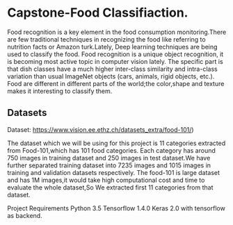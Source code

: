 # Capstone-Food Classifiaction.
Food recognition is a key element in the food consumption monitoring.There are few traditional techniques in recognizing the food like referring to nutrition facts or Amazon turk.Lately, Deep learning techniques are being used to classify the food. Food recognition is a unique object recognition, it is becoming most active topic in computer vision lately. The specific part is that dish classes have a much higher inter-class similarity and intra-class variation than usual ImageNet objects (cars, animals, rigid objects, etc.).
Food are different in different parts of the world;the color,shape and texture makes it interesting to classify them.

## Datasets

Dataset: https://www.vision.ee.ethz.ch/datasets_extra/food-101/)

The dataset which we will be using for this project is 11 categories extracted from Food-101,which has 101 food categories.
Each category has around 750 images in training dataset and 250 images in test dataset.We have further separated training dataset into 7235 images and 1015 images in training and validation datasets respectively.
The food-101 is large dataset and has 1M images,it would take high computational cost and time to evaluate the whole dataset,So We extracted first 11 categories from that dataset.

Project Requirements
Python 3.5
Tensorflow 1.4.0
Keras 2.0 with tensorflow as backend.
